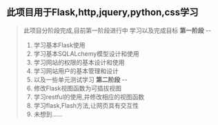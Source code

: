 **此项目用于Flask,http,jquery,python,css学习**
-
> 此项目分阶段完成,目前第一阶段进行中
> 学习以及完成目标
**第一阶段**
--
>1. 学习基本Flask使用
>2. 学习基本SQLALchemy模型设计和使用
>3. 学习网站的权限的基本设计和使用
>4. 学习网站用户的基本管理和设计
>5. 以及一些单元测试学习
**第二阶段**
--
>1. 修改Flask视图函数为可插拔视图
>2. 学习restful的使用,并修改相应的视图函数
>3. 学习flask,Flash方法,让网页具有交互性
>4. 未想到......
